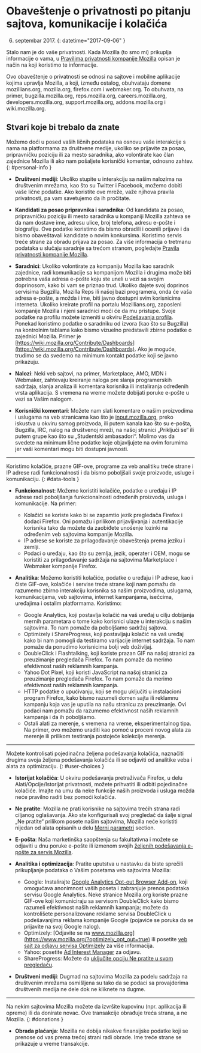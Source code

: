 # Obaveštenje o privatnosti po pitanju sajtova, komunikacije i kolačića

6. septembar 2017.
{: datetime="2017-09-06" }

Stalo nam je do vaše privatnosti. Kada Mozilla (to smo mi) prikuplja informacije o vama, u [Pravilima privatnosti kompanije Mozilla](https://www.mozilla.org/en-US/privacy/) opisan je način na koji koristimo te informacije.

Ovo obaveštenje o privatnosti se odnosi na sajtove i mobilne aplikacije kojima upravlja Mozilla, a koji, između ostalog, obuhvataju domene mozillians.org, mozilla.org, firefox.com i webmaker.org. To obuhvata, na primer, bugzilla.mozilla.org, reps.mozilla.org, careers.mozilla.org, developers.mozilla.org, support.mozilla.org, addons.mozilla.org i wiki.mozilla.org.

## Stvari koje bi trebalo da znate

Možemo doći u posed vaših ličnih podataka na osnovu vaše interakcije s nama na platformama za društvene medije, ukoliko se prijavite za posao, pripravničku poziciju ili za mesto saradnika, ako volontirate kao član zajednice Mozilla ili ako nam pošaljete korisnički komentar, odnosno zahtev. 
{: #personal-info }

* **Društveni mediji**: Ukoliko stupite u interakciju sa našim nalozima na društvenim mrežama, kao što su Twitter i Facebook, možemo dobiti vaše lične podatke. Ako koristite ove mreže, važe njihova pravila privatnosti, pa vam savetujemo da ih pročitate.  

* **Kandidati za posao pripravnika i saradnika**: Od kandidata za posao, pripravničku poziciju ili mesto saradnika u kompaniji Mozilla zahteva se da nam dostave ime, adresu ulice, broj telefona, adresu e-pošte i biografiju. Ove podatke koristimo da bismo obradili i ocenili prijave i da bismo obaveštavali kandidate o novim konkursima. Koristimo servis treće strane za obradu prijava za posao. Za više informacija o tretmanu podataka u slučaju saradnje sa trećom stranom, pogledajte [Pravila privatnosti kompanije Mozilla](https://www.mozilla.org/en-US/privacy/).

* **Saradnici**: Ukoliko volontirate za kompaniju Mozilla kao saradnik zajednice, radi komunikacije sa kompanijom Mozilla i drugima može biti potrebna vaša adresa e-pošte koju ste uneli u vezi sa svojim doprinosom, kako bi vam se priznao trud. Ukoliko dajete svoj doprinos servisima Bugzilla, Mozilla Reps ili našoj bazi programera, onda će vaša adresa e-pošte, a možda i ime, biti javno dostupni svim korisnicima interneta. Ukoliko kreirate profil na portalu Mozillians.org, zaposleni kompanije Mozilla i njeni saradnici moći će da mu pristupe. Svoje podatke na profilu možete izmeniti u okviru [Podešavanja profila](https://mozillians.org/user/edit). Ponekad koristimo podatke o saradniku od izvora (kao što su Bugzilla) na kontrolnim tablama kako bismo vizuelno predstavili zbirne podatke o zajednici Mozilla. Primer je [https://wiki.mozilla.org/Contribute/Dashboards](https://wiki.mozilla.org/Contribute/Dashboards). Ako je moguće, trudimo se da svedemo na minimum kontakt podatke koji se javno prikazuju.

* **Nalozi**: Neki veb sajtovi, na primer, Marketplace, AMO, MDN i Webmaker, zahtevaju kreiranje naloga pre slanja programerskih sadržaja, slanja analiza ili komentara korisnika ili instaliranja određenih vrsta aplikacija.  S vremena na vreme možete dobijati poruke e-pošte u vezi sa Vašim nalogom. 

* **Korisnički komentari**:  Možete nam slati komentare o našim proizvodima i uslugama na veb stranicama kao što je [input.mozilla.org](https://input.mozilla.org/), preko iskustva u okviru samog proizvoda, ili putem kanala kao što su e-pošta, Bugzilla, IRC, nalog na društvenoj mreži, na našoj stranici „Priključi se“ ili putem grupe kao što su „Studentski ambasadori“. Molimo vas da svedete na minimum lične podatke koje objavljujete na ovim forumima jer vaši komentari mogu biti dostupni javnosti.

---------------------------------------

Koristimo kolačiće, prazne GIF-ove, programe za veb analitiku treće strane i IP adrese radi funkcionalnosti i da bismo poboljšali svoje proizvode, usluge i komunikaciju. 
{: #data-tools }

* **Funkcionalnost**: Možemo koristiti kolačiće, podatke o uređaju i IP adrese radi poboljšanja funkcionalnosti određenih proizvoda, usluga i komunikacije. Na primer:
    * Kolačići se koriste kako bi se zapamtio jezik pregledača Firefox i dodaci Firefox. Oni pomažu i prilikom prijavljivanja i autentikacije korisnika tako da možete da zaobiđete unošenje lozinki na određenim veb sajtovima kompanije Mozilla.  
    * IP adrese se koriste za prilagođavanje obaveštenja prema jeziku i zemlji.  
    * Podaci o uređaju, kao što su zemlja, jezik, operater i OEM, mogu se koristiti za prilagođavanje sadržaja na sajtovima Marketplace i Webmaker kompanije Firefox.

* **Analitika**: Možemo koristiti kolačiće, podatke o uređaju i IP adrese, kao i čiste GIF-ove, kolačiće i servise treće strane koji nam pomažu da razumemo zbirno interakciju korisnika sa našim proizvodima, uslugama, komunikacijama, veb sajtovima, internet kampanjama, isečcima, uređajima i ostalim platformama. Koristimo:
    * Google Analytics, koji postavlja kolačić na vaš uređaj u cilju dobijanja mernih parametara o tome kako korisnici ulaze u interakciju s našim sajtovima.      To nam pomaže da poboljšamo sadržaj sajtova.  
    * Optimizely i ShareProgress, koji postavljaju kolačić na vaš uređaj kako bi nam pomogli da testiramo varijacije internet sadržaja.  To nam pomaže da ponudimo korisnicima bolji veb doživljaj.
    * DoubleClick i Flashtalking, koji koriste prazan GIF na našoj stranici za preuzimanje pregledača Firefox.  To nam pomaže da merimo efektivnost naših reklamnih kampanja.
    * Yahoo Dot Pixel, koji koristi JavaScript na našoj stranici za preuzimanje pregledača Firefox. To nam pomaže da merimo efektivnost naših reklamnih kampanja. 
    * HTTP podatke o upućivanju, koji se mogu uključiti u instalacioni program Firefox, kako bismo razumeli domen sajta ili reklamnu kampanju koja vas je uputila na našu stranicu za preuzimanje. Ovi podaci nam pomažu da razumemo efektivnost naših reklamnih kampanja i da ih poboljšamo.
    * Ostali alati za merenje, s vremena na vreme, eksperimentalnog tipa. Na primer, ovo možemo uraditi kao pomoć u proceni novog alata za merenje ili prilikom testiranja postojeće kolekcije merenja.

---------------------------------------

Možete kontrolisati pojedinačna željena podešavanja kolačića, naznačiti drugima svoja željena podešavanja kolačića ili se odjaviti od analitike veba i alata za optimizaciju. 
{: #user-choices }

* **Istorijat kolačića**: U okviru podešavanja pretraživača Firefox, u delu Alati/Opcije/Istorijat privatnosti, možete prihvatiti ili odbiti pojedinačne kolačiće. Imajte na umu da neke funkcije naših proizvoda i usluga možda neće pravilno raditi bez pomoći kolačića.

* **Ne pratite**: Mozilla ne prati korisnike na sajtovima trećih strana radi ciljanog oglašavanja. Ako ste konfigurisali svoj pregledač da šalje signal „Ne pratite“ prilikom posete našim sajtovima, Mozilla neće koristiti nijedan od alata opisanih u delu [Merni parametri](#data-tools) section.

* **E-pošta**: Naša marketinška saopštenja su fakultativna i možete se odjaviti u dnu poruke e-pošte ili izmenom svojih [željenih podešavanja e-pošte za servis Mozilla](https://www.mozilla.org/en-US/newsletter/recovery/).

* **Analitika i optimizacija**: Pratite uputstva u nastavku da biste sprečili prikupljanje podataka o Vašim posetama veb sajtovima Mozilla:
    *  Google: Instalirajte [Google Analytics Opt-out Browser Add-on](https://tools.google.com/dlpage/gaoptout), koji omogućava anonimnost vaših poseta i zabranjuje prenos podataka servisu Google Analytics. Neke stranice Mozilla.org koriste prazne GIF-ove koji komuniciraju sa servisom DoubleClick kako bismo razumeli efektivnost naših reklamnih kampanja; možete da kontrolišete personalizovane reklame servisa DoubleClick u podešavanjima reklama kompanije Google (pojaviće se poruka da se prijavite na svoj Google nalog).
    *  Optimizely: [Odjavite se na www.mozilla.org](https://www.mozilla.org/?optimizely_opt_out=true) ili posetite [veb sajt za odjavu servisa Optimizely](https://www.optimizely.com/opt_out) za više informacija.
    *  Yahoo: posetite [Ad Interest Manager](https://aim.yahoo.com/aim/us/en/optout/) za odjavu.
    *  ShareProgress: Možete da [uključite opciju Ne pratite u svom pregledaču](https://support.mozilla.org/kb/how-do-i-turn-do-not-track-feature).

* **Društveni mediji**: Dugmad na sajtovima Mozilla za podelu sadržaja na društvenim mrežama osmišljena su tako da se podaci sa provajderima društvenih medija ne dele dok ne kliknete na dugme.

---------------------------------------

Na nekim sajtovima Mozilla možete da izvršite kupovinu (npr. aplikacija ili opreme) ili da donirate novac. Ove transakcije obrađuje treća strana, a ne Mozilla. 
{: #donations }

* **Obrada plaćanja**:   Mozilla ne dobija nikakve finansijske podatke koji se prenose od vas prema trećoj strani radi obrade. Ime treće strane se prikazuje u vreme transakcije.
